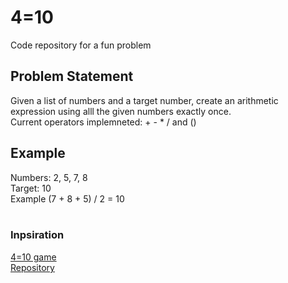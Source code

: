 # 4=10
Code repository for a fun problem <br>
## Problem Statement
Given a list of numbers and a target number, create an arithmetic expression using alll the given numbers exactly once. <br>
Current operators implemneted: + - * / and () <br>
## Example 
Numbers: 2, 5, 7, 8 <br>
Target: 10 <br>
Example (7 + 8 + 5) / 2 = 10<br>
<br>
### Inpsiration
[4=10 game](https://fourequalsten.app/) <br>
[Repository](https://eigilnikolajsen.dk/4is10-solver/) <br>


